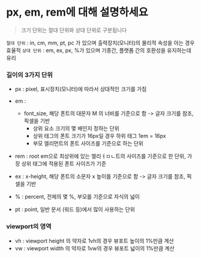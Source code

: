 # px, em, rem에 대해 설명하세요

> 크기 단위는 절대 단위와 상대 단위로 구분됩니다

`절대 단위` : in, cm, mm, pt, pc 가 있으며 출력장치(모니터)의 물리적 속성을 아는 경우 효율적
`상대 단위` : em, ex, px, %가 있으며 기종간, 플랫폼 간의 호환성을 유지하는데 유리

### 길이의 3가지 단위

- px : pixel, 표시장치(모니터)에 따라서 상대적인 크기를 가짐

- em :

  - font_size, 해당 폰트의 대문자 M 의 너비를 기준으로 함 -> 글자 크기를 참조, 픽셀을 기반
    - 상위 요소 크기의 몇 배인지 정하는 단위
    - 상위 태그의 폰트 크기가 16px일 경우 하위 태그 1em = 16px
    - 부모 엘리먼트의 폰트 사이즈를 기준으로 하는 단위

- rem : root em으로 최상위에 있는 엘리ㅓㅁㄴ트의 사이즈를 기준으로 한 단위, 가장 상위 태그에 적용된 폰트 사이즈가 기준

- ex : x-height, 해당 폰트의 소문자 x 높이를 기준으로 함 -> 글자 크기를 참조, 픽셀을 기반
- % : percent, 전체의 몇 %, 부모를 기준으로 자식의 넓이
- pt : point, 일반 문서 (워드 등)에서 많이 사용하는 단위

### viewport의 영역

- vh : viewport height 의 약자로 1vh의 경우 뷰포트 높이의 1%만큼 계산
- vw : viewport width 의 약자로 1vw의 경우 뷰포트 넓이의 1%만큼 계산
